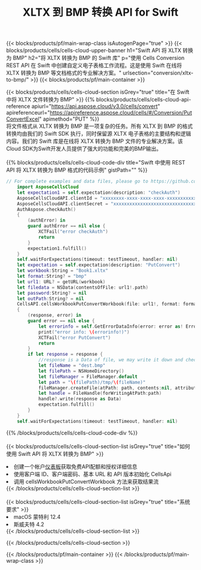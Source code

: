 ﻿---
title:  XLTX 到 BMP 转换 API for Swift
description: 使用Aspose.Cells Cloud SDK for Swift将XLTX格式文件转换为BMP格式文件。
url: /zh/swift/conversion/xltx-to-bmp/
---
{{< blocks/products/pf/main-wrap-class isAutogenPage="true" >}}
{{< blocks/products/cells/cells-cloud-upper-banner h1="Swift API 将 XLTX 转换为 BMP" h2="将 XLTX 转换为 BMP 的 Swift 库" p="使用 Cells Conversion REST API 在 Swift 中创建自定义电子表格工作流程。这是使用 Swift 在线将 XLTX 转换为 BMP 等文档格式的专业解决方案。" urlsection="conversion/xltx-to-bmp/" >}}
{{< blocks/products/pf/main-container >}}

{{< blocks/products/cells/cells-cloud-section isGrey="true" title="在 Swift 中将 XLTX 文件转换为 BMP" >}}
{{% blocks/products/cells/cells-cloud-api-reference apiurl="https://api.aspose.cloud/v3.0/cells/convert" apireferenceurl="https://apireference.aspose.cloud/cells/#/Conversion/PutConvertExcel" apimethod="PUT" %}}
<br/>
将文件格式从 XLTX 转换为 BMP 是一项复杂的任务。所有 XLTX 到 BMP 的格式转换均由我们的 Swift SDK 执行，同时保留源 XLTX 电子表格的主要结构和逻辑内容。我们的 Swift 库是在线将 XLTX 转换为 BMP 文件的专业解决方案。该Cloud SDK为Swift开发人员提供了强大的功能和完美的BMP输出。
<br/>
<br/>
{{% blocks/products/cells/cells-cloud-code-div title="Swift 中使用 REST API 将 XLTX 转换为 BMP 格式的代码示例" gistPath="" %}}
 
```swift
// For complete examples and data files, please go to https://github.com/aspose-cells-cloud/aspose-cells-cloud-swift/
    import AsposeCellsCloud
    let expectation1 = self.expectation(description: "checkAuth")
    AsposeCellsCloudAPI.clientId = "xxxxxxxx-xxxx-xxxx-xxxx-xxxxxxxxxxxx"
    AsposeCellsCloudAPI.clientSecret = "xxxxxxxxxxxxxxxxxxxxxxxxxxxxxxxx"
    AuthAspose.checkAuth()
    {
        (authError) in
        guard authError == nil else {
            XCTFail("error checkAuth")
            return
        }
        expectation1.fulfill()
    }
    self.waitForExpectations(timeout: testTimeout, handler: nil)        
    let expectation = self.expectation(description: "PutConvert")
    let workbook:String = "Book1.xltx"
    let format:String? = "bmp"     
    let url1: URL? = getURL(workbook)
    let filedata = NSData(contentsOfFile: url1!.path)
    let password:String? = nil
    let outPath:String? = nil
    CellsAPI.cellsWorkbookPutConvertWorkbook(file: url1!, format: format, password: password, outPath: outPath)
    {
        (response, error) in
        guard error == nil else {
            let errorinfo = self.GetErrorDataInfo(error: error as! ErrorResponse)
            print("error info: \(errorinfo!)")
            XCTFail("error PutConvert")
            return
        }            
        if let response = response {
            //response is a Data of file, we may write it down and check it.
            let fileName = "dest.bmp"
            let filePath = NSHomeDirectory()
            let fileManager = FileManager.default
            let path = "\(filePath)/tmp/\(fileName)"
            fileManager.createFile(atPath: path, contents:nil, attributes:nil)
            let handle = FileHandle(forWritingAtPath:path)
            handle?.write(response as Data)
            expectation.fulfill()
        }
    }
    self.waitForExpectations(timeout: testTimeout, handler: nil)
```
 
{{% /blocks/products/cells/cells-cloud-code-div %}}
<br/>
<br/>
{{< blocks/products/cells/cells-cloud-section-list isGrey="true" title="如何使用 Swift API 将 XLTX 转换为 BMP" >}}
<li>创建一个帐户<a href="https://dashboard.aspose.cloud/">仪表板</a>获取免费API配额和授权详细信息</li>
<li>使用客户端 ID、客户端密码、基本 URL 和 API 版本初始化 CellsApi</li>
<li>调用 cellsWorkbookPutConvertWorkbook 方法来获取结果流</li>
{{< /blocks/products/cells/cells-cloud-section-list >}}
<br/>
<br/>
{{< blocks/products/cells/cells-cloud-section-list isGrey="true" title="系统要求" >}}
<li>macOS 蒙特利 12.4</li>
<li>斯威夫特 4.2</li>
{{< /blocks/products/cells/cells-cloud-section-list >}}

{{< /blocks/products/cells/cells-cloud-section >}}

{{< /blocks/products/pf/main-container >}}
{{< /blocks/products/pf/main-wrap-class >}}
